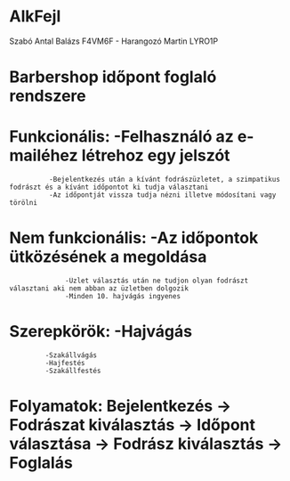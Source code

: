 # AlkFejl
Szabó Antal Balázs F4VM6F - Harangozó Martin LYRO1P
# Barbershop időpont foglaló rendszere
# Funkcionális: -Felhasználó az e-mailéhez létrehoz egy jelszót
              -Bejelentkezés után a kívánt fodrászüzletet, a szimpatikus fodrászt és a kívánt időpontot ki tudja választani
              -Az időpontját vissza tudja nézni illetve módosítani vagy törölni
# Nem funkcionális: -Az időpontok ütközésének a megoldása
                  -Üzlet választás után ne tudjon olyan fodrászt választani aki nem abban az üzletben dolgozik
                  -Minden 10. hajvágás ingyenes
                  
# Szerepkörök: -Hajvágás
             -Szakállvágás
             -Hajfestés
             -Szakállfestés
             
# Folyamatok: Bejelentkezés -> Fodrászat kiválasztás -> Időpont választása -> Fodrász kiválasztás -> Foglalás
